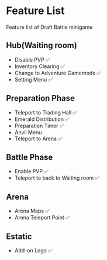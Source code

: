 # Feature List
Feature list of Draft Battle minigame

## Hub(Waiting room)
* Disable PVP ✅
* Inventory Clearing ✅
* Change to Adventure Gamemode ✅
* Setting Menu ✅

## Preparation Phase
* Teleport to Trading Hall ✅
* Emerald Distribution ✅
* Preparation Timer ✅
* Anvil Menu
* Teleport to Arena ✅

## Battle Phase
* Enable PVP ✅
* Teleport to back to Waiting room ✅

## Arena
* Arena Maps ✅
* Arena Teleport Point ✅

## Estatic
* Add-on Logo ✅
